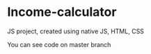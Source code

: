 # Income-calculator
JS project, created using native JS, HTML, CSS

You can see code on master branch
